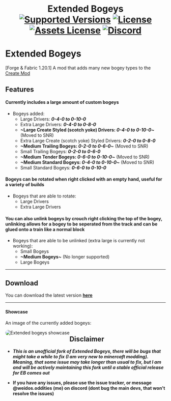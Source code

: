 
<h1 align="center">Extended Bogeys  <br>
	<a href="https://www.curseforge.com/minecraft/mc-mods/create-extended-bogeys/files"><img src="https://img.shields.io/badge/Available%20For-MC%201.20.1-c70039" alt="Supported Versions"></a>
	<a href="https://github.com/Rabbitminers/Extended-Bogeys/blob/1.20.1/multiloader/dev/LICENSE"><img src="https://img.shields.io/badge/License-GPL--3.0-900c3f" alt="License"></a>
	<a href="https://github.com/Rabbitminers/Extended-Bogeys/blob/1.20.1/multiloader/dev/LICENSE-ASSETS"><img src="https://img.shields.io/badge/Assets_License-CC_BY--NC--SA--4.0-red" alt="Assets License"></a>
	<a href="https://discord.gg/create-addon-hub-891929048895356948"><img src="https://img.shields.io/discord/1069326955742244884?color=5865f2&label=Discord&style=flat" alt="Discord"></a>
</h1>

# Extended Bogeys
[Forge & Fabric 1.20.1] A mod that adds many new bogey types to the [Create Mod](https://modrinth.com/mod/create)

## Features
#### Currently includes a large amount of custom bogeys
- Bogeys added:
	- Large Drivers: **_0-4-0 to 0-10-0_**
 	- Extra Large Drivers: **_0-4-0 to 0-8-0_**
	- **~Large Create Styled (scotch yoke) Drivers: _0-4-0 to 0-10-0_~** (Moved to SNR)
	- Extra Large Create (scotch yoke) Styled Drivers: **_0-2-0 to 0-8-0_** 
 	- **~Medium Trailing Bogeys: _0-2-0 to 0-6-0_~** (Moved to SNR)
	- Small Trailing Bogeys: **_0-2-0 to 0-6-0_**
	- **~Medium Tender Bogeys: _0-6-0 to 0-10-0_~** (Moved to SNR)
 	- **~Medium Standard Bogeys: _0-4-0 to 0-10-0_~** (Moved to SNR)
	- Small Standard Bogeys: **_0-6-0 to 0-10-0_**
 
#### Bogeys can be rotated when right clicked with an empty hand, useful for a variety of builds
- Bogeys that are able to rotate:
	- Large Drivers
   	- Extra Large Drivers

#### You can also unlink bogeys by crouch right clicking the top of the bogey, unlinking allows for a bogey to be seperated from the track and can be glued onto a train like a normal block
- Bogeys that are able to be unlinked (extra large is currently not working):
  	- Small Bogeys
  	- **~Medium Bogeys~** (No longer supported)
  	- Large Bogeys
___

## Download
You can download the latest version **[here](https://github.com/WeidosOddities/Extended-Bogeys-Borked/releases)**
___
#### Showcase

An image of the currently added bogeys:

<img src="https://media.discordapp.net/attachments/700523488951402548/1225623151455633408/2024-04-04_19.48.31.png?ex=6621cd82&is=660f5882&hm=bcf3e1f25de0ae277578425c23be4eb1ad4b96175b60c4491710aef64e92a1af&=&format=webp&quality=lossless&width=1276&height=676"
     alt="Extended bogeys showcase"
     style="float: left; border-radius: 10px" />

## Disclaimer
 - **_This is an unofficial fork of Extended Bogeys, there will be bugs that might take a while to fix (I am very new to minercaft modding)._**
**_Meaning, that some issue may take longer than usual to fix, but I am and will be actively maintaining this fork until a stable official release for EB comes out_**

 - **If you have any issues, please use the issue tracker, or message @weidos.oddities (me) on discord (dont bug the main devs, that won't resolve the issues)**
